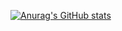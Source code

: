 [![Anurag's GitHub stats](https://github-readme-stats.vercel.app/api?username=polystyrene-foam)](https://github.com/anuraghazra/github-readme-stats)

